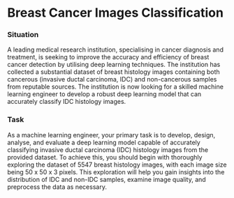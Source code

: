 # Breast Cancer Images Classification

### Situation

A leading medical research institution, specialising in cancer diagnosis and treatment, is seeking to improve the accuracy and efficiency of breast cancer detection by utilising deep learning techniques. The institution has collected a substantial dataset of breast histology images containing both cancerous (invasive ductal carcinoma, IDC) and non-cancerous samples from reputable sources. The institution is now looking for a skilled machine learning engineer to develop a robust deep learning model that can accurately classify IDC histology images.

### Task

As a machine learning engineer, your primary task is to develop, design, analyse, and evaluate a deep learning model capable of accurately classifying invasive ductal carcinoma (IDC) histology images from the provided dataset. To achieve this, you should begin with thoroughly exploring the dataset of 5547 breast histology images, with each image size being 50 x 50 x 3 pixels. This exploration will help you gain insights into the distribution of IDC and non-IDC samples, examine image quality, and preprocess the data as necessary.
